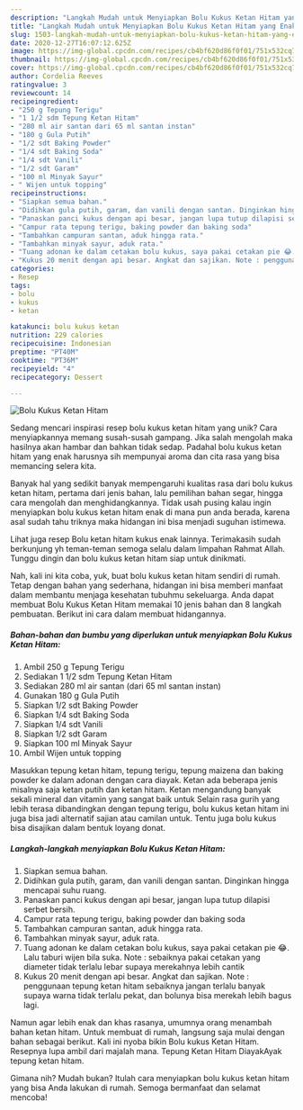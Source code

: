 ```yaml
---
description: "Langkah Mudah untuk Menyiapkan Bolu Kukus Ketan Hitam yang Enak Banget"
title: "Langkah Mudah untuk Menyiapkan Bolu Kukus Ketan Hitam yang Enak Banget"
slug: 1503-langkah-mudah-untuk-menyiapkan-bolu-kukus-ketan-hitam-yang-enak-banget
date: 2020-12-27T16:07:12.625Z
image: https://img-global.cpcdn.com/recipes/cb4bf620d86f0f01/751x532cq70/bolu-kukus-ketan-hitam-foto-resep-utama.jpg
thumbnail: https://img-global.cpcdn.com/recipes/cb4bf620d86f0f01/751x532cq70/bolu-kukus-ketan-hitam-foto-resep-utama.jpg
cover: https://img-global.cpcdn.com/recipes/cb4bf620d86f0f01/751x532cq70/bolu-kukus-ketan-hitam-foto-resep-utama.jpg
author: Cordelia Reeves
ratingvalue: 3
reviewcount: 14
recipeingredient:
- "250 g Tepung Terigu"
- "1 1/2 sdm Tepung Ketan Hitam"
- "280 ml air santan dari 65 ml santan instan"
- "180 g Gula Putih"
- "1/2 sdt Baking Powder"
- "1/4 sdt Baking Soda"
- "1/4 sdt Vanili"
- "1/2 sdt Garam"
- "100 ml Minyak Sayur"
- " Wijen untuk topping"
recipeinstructions:
- "Siapkan semua bahan."
- "Didihkan gula putih, garam, dan vanili dengan santan. Dinginkan hingga mencapai suhu ruang."
- "Panaskan panci kukus dengan api besar, jangan lupa tutup dilapisi serbet bersih."
- "Campur rata tepung terigu, baking powder dan baking soda"
- "Tambahkan campuran santan, aduk hingga rata."
- "Tambahkan minyak sayur, aduk rata."
- "Tuang adonan ke dalam cetakan bolu kukus, saya pakai cetakan pie 😂. Lalu taburi wijen bila suka. Note : sebaiknya pakai cetakan yang diameter tidak terlalu lebar supaya merekahnya lebih cantik"
- "Kukus 20 menit dengan api besar. Angkat dan sajikan. Note : penggunaan tepung ketan hitam sebaiknya jangan terlalu banyak supaya warna tidak terlalu pekat, dan bolunya bisa merekah lebih bagus lagi."
categories:
- Resep
tags:
- bolu
- kukus
- ketan

katakunci: bolu kukus ketan 
nutrition: 229 calories
recipecuisine: Indonesian
preptime: "PT40M"
cooktime: "PT36M"
recipeyield: "4"
recipecategory: Dessert

---
```



![Bolu Kukus Ketan Hitam](https://img-global.cpcdn.com/recipes/cb4bf620d86f0f01/751x532cq70/bolu-kukus-ketan-hitam-foto-resep-utama.jpg)

Sedang mencari inspirasi resep bolu kukus ketan hitam yang unik? Cara menyiapkannya memang susah-susah gampang. Jika salah mengolah maka hasilnya akan hambar dan bahkan tidak sedap. Padahal bolu kukus ketan hitam yang enak harusnya sih mempunyai aroma dan cita rasa yang bisa memancing selera kita.

Banyak hal yang sedikit banyak mempengaruhi kualitas rasa dari bolu kukus ketan hitam, pertama dari jenis bahan, lalu pemilihan bahan segar, hingga cara mengolah dan menghidangkannya. Tidak usah pusing kalau ingin menyiapkan bolu kukus ketan hitam enak di mana pun anda berada, karena asal sudah tahu triknya maka hidangan ini bisa menjadi suguhan istimewa.

Lihat juga resep Bolu ketan hitam kukus enak lainnya. Terimakasih sudah berkunjung yh teman-teman semoga selalu dalam limpahan Rahmat Allah. Tunggu dingin dan bolu kukus ketan hitam siap untuk dinikmati.


Nah, kali ini kita coba, yuk, buat bolu kukus ketan hitam sendiri di rumah. Tetap dengan bahan yang sederhana, hidangan ini bisa memberi manfaat dalam membantu menjaga kesehatan tubuhmu sekeluarga. Anda dapat membuat Bolu Kukus Ketan Hitam memakai 10 jenis bahan dan 8 langkah pembuatan. Berikut ini cara dalam membuat hidangannya.

<!--inarticleads1-->

##### Bahan-bahan dan bumbu yang diperlukan untuk menyiapkan Bolu Kukus Ketan Hitam:

1. Ambil 250 g Tepung Terigu
1. Sediakan 1 1/2 sdm Tepung Ketan Hitam
1. Sediakan 280 ml air santan (dari 65 ml santan instan)
1. Gunakan 180 g Gula Putih
1. Siapkan 1/2 sdt Baking Powder
1. Siapkan 1/4 sdt Baking Soda
1. Siapkan 1/4 sdt Vanili
1. Siapkan 1/2 sdt Garam
1. Siapkan 100 ml Minyak Sayur
1. Ambil  Wijen untuk topping


Masukkan tepung ketan hitam, tepung terigu, tepung maizena dan baking powder ke dalam adonan dengan cara diayak. Ketan ada beberapa jenis misalnya saja ketan putih dan ketan hitam. Ketan mengandung banyak sekali mineral dan vitamin yang sangat baik untuk Selain rasa gurih yang lebih terasa dibandingkan dengan tepung terigu, bolu kukus ketan hitam ini juga bisa jadi alternatif sajian atau camilan untuk. Tentu juga bolu kukus bisa disajikan dalam bentuk loyang donat. 

<!--inarticleads2-->

##### Langkah-langkah menyiapkan Bolu Kukus Ketan Hitam:

1. Siapkan semua bahan.
1. Didihkan gula putih, garam, dan vanili dengan santan. Dinginkan hingga mencapai suhu ruang.
1. Panaskan panci kukus dengan api besar, jangan lupa tutup dilapisi serbet bersih.
1. Campur rata tepung terigu, baking powder dan baking soda
1. Tambahkan campuran santan, aduk hingga rata.
1. Tambahkan minyak sayur, aduk rata.
1. Tuang adonan ke dalam cetakan bolu kukus, saya pakai cetakan pie 😂. Lalu taburi wijen bila suka. Note : sebaiknya pakai cetakan yang diameter tidak terlalu lebar supaya merekahnya lebih cantik
1. Kukus 20 menit dengan api besar. Angkat dan sajikan. Note : penggunaan tepung ketan hitam sebaiknya jangan terlalu banyak supaya warna tidak terlalu pekat, dan bolunya bisa merekah lebih bagus lagi.


Namun agar lebih enak dan khas rasanya, umumnya orang menambah bahan ketan hitam. Untuk membuat di rumah, langsung saja mulai dengan bahan sebagai berikut. Kali ini nyoba bikin Bolu kukus Ketan Hitam. Resepnya lupa ambil dari majalah mana. Tepung Ketan Hitam DiayakAyak tepung ketan hitam. 

Gimana nih? Mudah bukan? Itulah cara menyiapkan bolu kukus ketan hitam yang bisa Anda lakukan di rumah. Semoga bermanfaat dan selamat mencoba!
